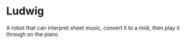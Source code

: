 # Ludwig
A robot that can interpret sheet music, convert it to a midi, then play it through on the piano
